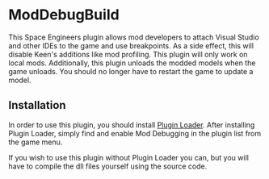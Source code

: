# ModDebugBuild
 
This Space Engineers plugin allows mod developers to attach Visual Studio and other IDEs to the game and use breakpoints. As a side effect, this will disable Keen's additions like mod profiling. This plugin will only work on local mods. 
Additionally, this plugin unloads the modded models when the game unloads. You should no longer have to restart the game to update a model.

## Installation
In order to use this plugin, you should install [Plugin Loader](https://github.com/austinvaness/PluginLoader). After installing Plugin Loader, simply find and enable Mod Debugging in the plugin list from the game menu.

If you wish to use this plugin without Plugin Loader you can, but you will have to compile the dll files yourself using the source code.
